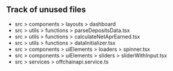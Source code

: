 ## Track of unused files

- src > components > layouts > dashboard
- src > utils > functions > parseDepositsData.tsx
- src > utils > functions > calculateNetAprEarned.tsx
- src > utils > functions > dataInitializer.tsx
- src > components > uiElements > loaders > spinner.tsx
- src > components > uiElements > sliders > sliderWithInput.tsx
- src > services > offchainapi.service.ts
